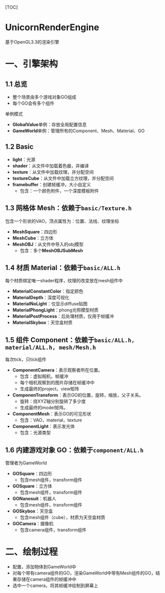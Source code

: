 [TOC]

# UnicornRenderEngine

基于OpenGL3.3的渲染引擎

# 一、引擎架构

## 1.1	总览

- 整个场景由多个游戏对象GO组成
- 每个GO会有多个组件

单例模式

- **GlobalValue**单例：存放全局配置信息
- **GameWorld**单例：管理所有的Component、Mesh、Material、GO

## 1.2	Basic

- **light**：光源
- **shader**：从文件中加载着色器，并编译
- **texture**：从文件中加载纹理，并分配空间
- **textureCube**：从文件中加载立方纹理，并分配空间
- **framebuffer**：创建帧缓冲，大小自定义
  - 包含：一个颜色附件，一个深度模板附件

## 1.3	网格体 Mesh：依赖于`basic/Texture.h`

包含一个形状的VAO，顶点属性为：位置、法线、纹理坐标

- **MeshSquare**：四边形
- **MeshCube**：立方体
- **MeshOBJ**：从文件中导入的obj模型
  - 包含：多个**MeshOBJSubMesh**

## 1.4	材质 Material：依赖于`basic/ALL.h`

每个材质绑定唯一shader程序，纹理的改变放在mesh组件中

- **MaterialConstantColor**：指定颜色
- **MaterialDepth**：深度可视化
- **MaterialNoLight**：仅显示diffuse贴图
- **MaterialPhongLight**：phong光照模型材质
- **MaterialPostProcess**：后处理材质，仅用于帧缓冲
- **MaterialSkybox**：天空盒材质

## 1.5	组件 Component：依赖于`basic/ALL.h, material/ALL.h, mesh/Mesh.h`

每次tick，只tick组件

- **ComponentCamera**：表示观察者所在位置。
  - 包含：虚拟相机，帧缓冲
  - 每个相机观察到的图片存储在帧缓冲中
  - 生成最终的project，view矩阵
- **ComponenTransform**：表示GO的位置，旋转，缩放，父子关系。
  - 旋转：绕XYZ轴分别旋转了多少度
  - 生成最终的model矩阵。
- **ComponentMesh**：表示GO的可见形状
  - 包含：VAO，material，texture
- **ComponentLight**：表示发光体
  - 包含：光源类型

## 1.6	内建游戏对象 GO：依赖于`component/ALL.h`

管理者为GameWorld

- **GOSquare**：四边形
  - 包含mesh组件，transform组件
- **GOSquare**：立方体
  - 包含mesh组件，transform组件
- **GONanosuit**：机器人
  - 包含mesh组件，transform组件
- **GOSkybox**：天空盒
  - 包含mesh组件（cube），材质为天空盒材质
- **GOCamera**：摄像机
  - 包含camera组件，transform组件

# 二、绘制过程

- 配置，添加物体到GameWorld中
- 对每个带有camera组件的GO，渲染GameWorld中带有Mesh组件的GO，结果存储在camera组件的帧缓冲中
- 选中一个camera，将其帧缓冲绘制到屏幕上
